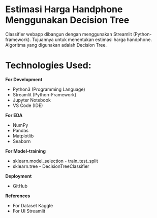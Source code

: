 # Estimasi Harga Handphone Menggunakan Decision Tree
Classifier webapp dibangun dengan menggunakan Streamlit (Python-framework). Tujuannya untuk menentukan estimasi harga handphone. Algoritma yang digunakan adalah Decision Tree. 

# Technologies Used:
**For Development**
- Python3 (Programming Language)
- Streamlit (Python-Framework)
- Jupyter Notebook
- VS Code (IDE)

**For EDA**
- NumPy
- Pandas
- Matplotlib
- Seaborn

**For Model-training**
- sklearn.model_selection - train_test_split
- sklearn.tree - DecisionTreeClassifier
  
**Deployment**
- GitHub
  
**References**
- For Dataset Kaggle
- For UI Streamlit
